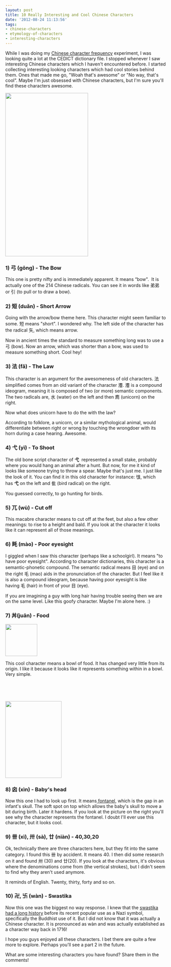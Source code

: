 ```yaml
---
layout: post
title: 10 Really Interesting and Cool Chinese Characters
date: '2012-08-24 11:13:56'
tags:
- chinese-characters
- etymology-of-characters
- interesting-characters
---
```


While I was doing my <a title="What do you know if you learned the most frequent Chinese characters?" href="http://confusedlaowai.com/2012/08/learned-frequent-chinese-characters/">Chinese character frequency</a> experiment, I was looking quite a lot at the CEDICT dictionary file. I stopped whenever I saw interesting Chinese characters which I haven't encountered before. I started collecting interesting looking characters which had cool stories behind them. Ones that made me go, "Woah that's awesome" or "No way, that's cool". Maybe I'm just obsessed with Chinese characters, but I'm sure you'll find these characters awesome.

<img class="wp-image-1201 alignleft" title="bow" src="http://res.cloudinary.com/daxztt3th/image/upload/v1412837173/bow_caypcy.gif" alt="" width="259" height="511" />
<h3>1) 弓 (gōng) - The Bow</h3>
This one is pretty nifty and is immediately apparent. It means “bow".  It is actually one of the 214 Chinese radicals. You can see it in words like 弟弟 or 引 (to pull or to draw a bow).
<h3>2) 短 (duǎn) - Short Arrow</h3>
Going with the arrow/bow theme here. This character might seem familiar to some. 短 means "short". I wondered why. The left side of the character has the radical 矢, which means arrow.

Now in ancient times the standard to measure something long was to use a 弓 (bow). Now an arrow, which was shorter than a bow, was used to measure something short. Cool hey!
<h3>3) 法 (fǎ) - The Law</h3>
This character is an argument for the awesomeness of old characters. 法 simplified comes from an old variant of the character 灋. 灋 is a compound ideogram, meaning it is composed of two (or more) semantic components. The two radicals are, 水 (water) on the left and then 廌 (unicorn) on the right.

Now what does unicorn have to do the with the law?

According to folklore, a unicorn, or a similar mythological animal, would differentiate between right or wrong by touching the wrongdoer with its horn during a case hearing. Awesome.
<h3>4) 弋 (yì) - To Shoot</h3>
The old bone script character of <strong id="internal-source-marker_0.18941454589366913">弋</strong>  represented a small stake, probably where you would hang an animal after a hunt. But now, for me it kind of looks like someone trying to throw a spear. Maybe that's just me. I just like the look of it. You can find it in this old character for instance: 隿, which has <strong id="internal-source-marker_0.18941454589366913">弋</strong> on the left and 隹 (bird radical) on the right.

You guessed correctly, to go hunting for birds.
<h3>5) 兀 (wù) - Cut off</h3>
This macabre character means to cut off at the feet, but also a few other meanings: to rise to a height and bald. If you look at the character it looks like it can represent all of those meanings.
<h3>6) 眊 (mào) - Poor eyesight</h3>
I giggled when I saw this character (perhaps like a schoolgirl). It means "to have poor eyesight". According to character dictionaries, this character is a semantic-phonetic compound. The semantic radical means 目 (eye) and on the right 毛 (mao) aids in the pronunciation of the character. But I feel like it is also a compound ideogram, because having poor eyesight is like having 毛 (hair) in front of your 目 (eye).

If you are imagining a guy with long hair having trouble seeing then we are on the same level. Like this goofy character. Maybe I'm alone here. :)
<h3>7) 丼(juān) - Food</h3>
<img class="size-full wp-image-1209 alignleft" title="bowloffood" src="http://res.cloudinary.com/daxztt3th/image/upload/v1412837172/bowloffood_g2mkit.gif" alt="" width="100" height="100" />

This cool character means a bowl of food. It has changed very little from its origin. I like it because it looks like it represents something within in a bowl. Very simple.

&nbsp;

&nbsp;

<img class="wp-image-1210 alignright" title="fontanel" src="http://res.cloudinary.com/daxztt3th/image/upload/v1412837171/fontanel_gdvuzz.png" alt="" width="176" height="240" />
<h3>8) 囟 (xìn) - Baby's head</h3>
Now this one I had to look up first. It means<a href="http://en.wikipedia.org/wiki/Fontanelle"> fontanel</a>, which is the gap in an infant's skull. The soft spot on top which allows the baby's skull to move a bit during birth. Later it hardens. If you look at the picture on the right you'll see why the character represents the fontanel. I doubt I'll ever use this character, but it looks cool.
<h3>9) 卌 (xì), 卅 (sà), 廿 (niàn) - 40,30,20</h3>
Ok, technically there are three characters here, but they fit into the same category. I found this 卌 by accident. It means 40. I then did some research on it and found 卅 (30) and 廿(20). If you look at the characters, it's obvious where the denominations come from (the vertical strokes), but I didn't seem to find why they aren't used anymore.

It reminds of English. Twenty, thirty, forty and so on.
<h3>10) 卍, 卐 (wàn) - Swastika</h3>
Now this one was the biggest no way response. I knew that the <a href="http://en.wikipedia.org/wiki/Swastika">swastika had a long history</a> before its recent popular use as a Nazi symbol, specifically the Buddhist use of it. But I did not know that it was actually a Chinese character. It is pronounced as wàn and was actually established as a character way back in 1716!

I hope you guys enjoyed all these characters. I bet there are quite a few more to explore. Perhaps you'll see a part 2 in the future.

What are some interesting characters you have found? Share them in the comments!